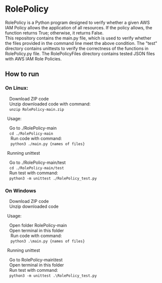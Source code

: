 # RolePolicy

RolePolicy is a Python program designed to verify whether a given AWS IAM Policy allows the application of all resources. If the policy allows, the function returns True; otherwise, it returns False. </br>
This repository contains the main.py file, which is used to verify whether the files provided in the command line meet the above condition. The "test" directory contains unittests to verify the correctness of the functions in RolePolicy.py file. The RolePolicyFiles directory contains tested JSON files with AWS IAM Role Policies.

## How to run

### On Linux:

&emsp;Download ZIP code  
&emsp;Unzip downloaded code with command:  
&emsp;```unzip RolePolicy-main.zip```

&ensp;Usage:

&emsp;Go to ./RolePolicy-main  
&emsp;```cd ./RolePolicy-main```  
&emsp; Run code with command:  
&emsp; ```python3 ./main.py {names of files}```

&ensp;Running unittest

&emsp;Go to ./RolePolicy-main/test  
&emsp;```cd ./RolePolicy-main/test```  
&emsp;Run test with command:  
&emsp;```python3 -m unittest ./RolePolicy_test.py```

### On Windows

&emsp;Download ZIP code  
&emsp;Unzip downloaded code  

&ensp;Usage:

&emsp;Open folder RolePolicy-main  
&emsp;Open terminal in this folder   
&emsp; Run code with command:  
&emsp; ```python3 .\main.py {names of files}```

&ensp;Running unittest

&emsp;Go to RolePolicy-main\test  
&emsp;Open terminal in this folder  
&emsp;Run test with command:  
&emsp;```python3 -m unittest .\RolePolicy_test.py```


